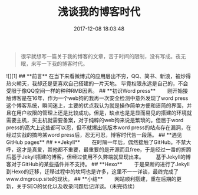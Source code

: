 ﻿---
title: 浅谈我的博客时代
date: 2017-12-08 18:03:48
categories: 博客
tags: 
  - Hexo
  - 前端
  - 博客
---
<blockquote class="blockquote-center">很早就想写一篇关于我的博客的文章，苦于时间的限制，没有写成。夜无眠，来写一下我的博客时代。</blockquote>
![][1]
<!-- more -->
## **前言**
在当下来看微博式的应用层出不穷，QQ、简书、新浪，被炒得热火朝天，我却还是更喜欢自己搭建的一片天地。
毕竟权限永远是自己的，不会受限于像QQ空间一样的种种RMB因素。
## **初识Word press**
&emsp;&emsp;刚开始接触博客是在16年，作为一个web狗的我再一次安全检测中意外发现了word press这个博客系统，瞬间迷上，主要的优点我认为就是操作简单方便和洁简的界面，并且在用户权限的管理上还是比较成功。但是，缺点也是是显而易见的搭建的环境就需要主机，买主机就需要备案，对于纯粹的web狗来说是繁琐的。但屈于word press的高大上这些都可以忍，但不就爆出低版本word press的站点存在漏洞，在经过实战的搞垮某word press后，忍无可忍，博客时代告一段落。
## **遇见GitHub pages**
## **Jekyll**
&emsp;&emsp;在时隔一年后，偶然接触了GitHub。不禁大呼，这才是真爱，其他都不重要，最重要的是开源而且free，于是经过一番的折腾后基于Jekyll搭建的博客，但经过使用不久弊端就显现出来。
&emsp;&emsp;基于Jekyll的博客对于GitHub的某些插件并不支持。
## **Hexo**
&emsp;&emsp;于是果断的进行了Jekyll到Hexo的迁移，迁移过程中的坎坷也是许多，这里不一一详谈，最终完成了www.dmgroup.site的现状。
## **小结**
 &emsp;&emsp;网站顺利搭建，重在后期的更新，关于SEO的优化以及收录问题后记详谈。（未完待续）


  [1]: https://www.dmgroup.site/images/2.jpg